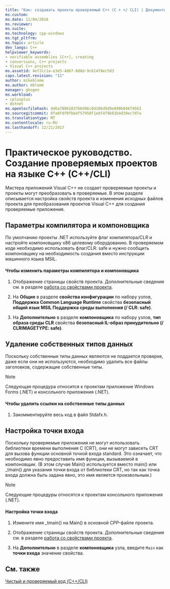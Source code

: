 ```yaml
---
title: "Как: создавать проекты проверяемый C++ (C + +/ CLI) | Документы Microsoft"
ms.custom: 
ms.date: 11/04/2016
ms.reviewer: 
ms.suite: 
ms.technology: cpp-windows
ms.tgt_pltfrm: 
ms.topic: article
dev_langs: C++
helpviewer_keywords:
- verifiable assemblies [C++], creating
- conversions, C++ projects
- Visual C++ projects
ms.assetid: 4ef2cc1a-e3e5-4d67-8d8d-9c614f8ec5d3
caps.latest.revision: "11"
author: mikeblome
ms.author: mblome
manager: ghogen
ms.workload:
- cplusplus
- dotnet
ms.openlocfilehash: 4d6a7806183766d96c0d106d9d9e890b046f4563
ms.sourcegitcommit: 8fa8fdf0fbb4f57950f1e8f4f9b81b4d39ec7d7a
ms.translationtype: MT
ms.contentlocale: ru-RU
ms.lasthandoff: 12/21/2017
---
```

# <a name="how-to-create-verifiable-c-projects-ccli"></a>Практическое руководство. Создание проверяемых проектов на языке C++ (C++/CLI)
Мастера приложений Visual C++ не создает проверяемые проекты и проекты могут преобразовать в проверяемые. В этом разделе описывается настройка свойств проекта и изменения исходных файлов проекта для преобразования проектов Visual C++ для создания проверяемые приложения.  
  
## <a name="compiler-and-linker-settings"></a>Параметры компилятора и компоновщика  
 По умолчанию проекты .NET используйте флаг компилятора/CLR и настройте компоновщику x86 целевому оборудованию. В проверяемом коде необходимо использовать флаг/CLR: safe и нужно сообщить компоновщику на необходимость создания вместо инструкции машинного языка MSIL.  
  
#### <a name="to-change-the-compiler-and-linker-settings"></a>Чтобы изменить параметры компилятора и компоновщика  
  
1.  Отображение страницы свойств проекта. Дополнительные сведения см. в разделе [работа со свойствами проекта](../ide/working-with-project-properties.md).  
  
2.  На **Общие** в разделе **свойства конфигурации** по набору узлов, **Поддержка Common Language Runtime** свойства **безопасный общий язык MSIL Поддержка среды выполнения (/ CLR: safe)**.  
  
3.  На **Дополнительно** в разделе **компоновщика** по набору узлов, **тип образа среды CLR** свойства **безопасный IL-образ принудительно (/ CLRIMAGETYPE: safe)**.  
  
## <a name="removing-native-data-types"></a>Удаление собственных типов данных  
 Поскольку собственные типы данных являются не поддается проверке, даже если они не используются, необходимо удалить все файлы заголовков, содержащие собственные типы.  
  
> [!NOTE]
>  Следующая процедура относится к проектам приложение Windows Forms (.NET) и консольного приложения (.NET).  
  
#### <a name="to-remove-references-to-native-data-types"></a>Чтобы удалить ссылки на собственные типы данных  
  
1.  Закомментируйте весь код в файл Stdafx.h.  
  
## <a name="configuring-an-entry-point"></a>Настройка точки входа  
 Поскольку проверяемые приложения не могут использовать библиотеки времени выполнения C (CRT), они не могут зависеть CRT для вызова функции основной точкой входа standard. Это означает, что необходимо явно предоставить имя функции, вызываемой в компоновщик. (В этом случае Main() используется вместо main() или _tmain() для указания точки входа от библиотеки CRT, но так как точка входа должна быть задана явно, это имя является произвольным.)  
  
> [!NOTE]
>  Следующие процедуры относятся к проектам консольного приложения (.NET).  
  
#### <a name="to-configure-an-entry-point"></a>Настройка точки входа  
  
1.  Измените имя _tmain() на Main() в основной CPP-файле проекта.  
  
2.  Отображение страницы свойств проекта. Дополнительные сведения см. в разделе [работа со свойствами проекта](../ide/working-with-project-properties.md).  
  
3.  На **Дополнительно** в разделе **компоновщика** узла, введите `Main` как **точки входа** значение свойства.  
  
## <a name="see-also"></a>См. также  
 [Чистый и проверяемый код (C++/CLI)](../dotnet/pure-and-verifiable-code-cpp-cli.md)
